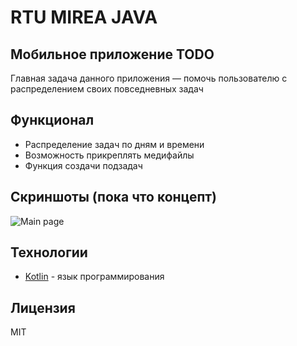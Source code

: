 # RTU MIREA JAVA
## Мобильное приложение TODO 

Главная задача данного приложения — помочь пользователю с распределением своих повседневных задач

## Функционал

- Распределение задач по дням и времени
- Возможность прикреплять медифайлы
- Функция создачи подзадач

## Скриншоты (пока что концепт)

![Main page](https://i0.wp.com/apptractor.ru/wp-content/uploads/2020/06/image1-4.png?w=816&ssl=1 "Main page")

## Технологии

- [Kotlin] - язык программирования

## Лицензия

MIT

   [Kotlin]: <https://kotlinlang.org/>
